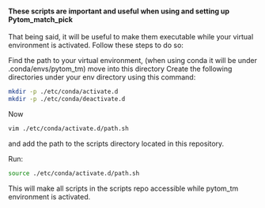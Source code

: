 #### These scripts are important and useful when using and setting up Pytom_match_pick
That being said, it will be useful to make them executable while your virtual environment is activated.
Follow these steps to do so:

Find the path to your virtual environment, (when using conda it will be under .conda/envs/pytom_tm)
move into this directory
Create the following directories under your env directory using this command:
```bash
mkdir -p ./etc/conda/activate.d
mkdir -p ./etc/conda/deactivate.d
```
Now 
```bash
vim ./etc/conda/activate.d/path.sh
```
and add the path to the scripts directory located in this repository.

Run:
```bash
source ./etc/conda/activate.d/path.sh
```

This will make all scripts in the scripts repo accessible while pytom_tm environment is activated.
